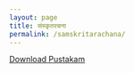```yaml
---
layout: page
title: संस्कृतरचना
permalink: /samskritarachana/
---
```

[Download Pustakam](/assets/chittoor-2-अभिज्ञ/samskritarachana/1343684-Samskritarachana_-_PrathamabhAgah.pdf)
